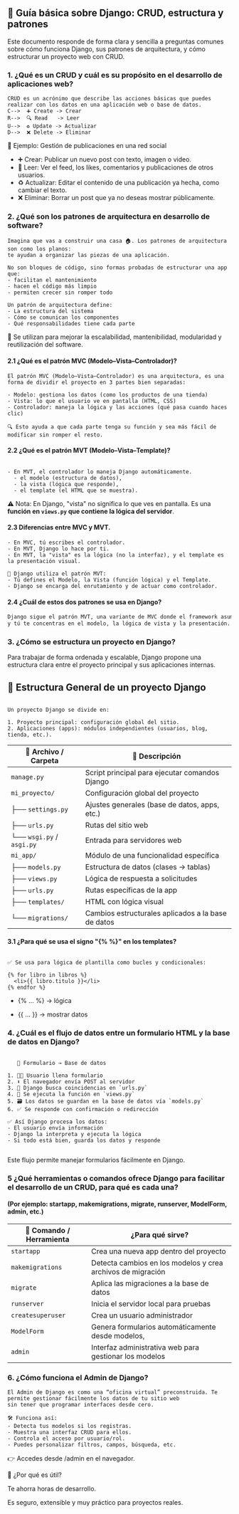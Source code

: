 ## 🧠 Guía básica sobre Django: CRUD, estructura y patrones
Este documento responde de forma clara y sencilla a preguntas comunes sobre cómo funciona Django, sus patrones de arquitectura, y cómo estructurar un proyecto web con CRUD.


### 1. ¿Qué es un CRUD y cuál es su propósito en el desarrollo de aplicaciones web?

```text
CRUD es un acrónimo que describe las acciones básicas que puedes realizar con los datos en una aplicación web o base de datos.
C-->  ➕ Create -> Crear
R-->  🔍 Read   -> Leer
U-->  ♻️ Update -> Actualizar
D-->  ❌ Delete -> Eliminar

```

📱 Ejemplo: Gestión de publicaciones en una red social

- ➕ Crear: Publicar un nuevo post con texto, imagen o video.
- 🔎 Leer: Ver el feed, los likes, comentarios y publicaciones de otros usuarios.
- ♻️ Actualizar: Editar el contenido de una publicación ya hecha, como cambiar el texto.
- ❌  Eliminar: Borrar un post que ya no deseas mostrar públicamente.






### 2. ¿Qué son los patrones de arquitectura en desarrollo de software?
   
 ```text
Imagina que vas a construir una casa 🏠. Los patrones de arquitectura son como los planos:
te ayudan a organizar las piezas de una aplicación.

No son bloques de código, sino formas probadas de estructurar una app que:
- facilitan el mantenimiento
- hacen el código más limpio
- permiten crecer sin romper todo

Un patrón de arquitectura define:
- La estructura del sistema
- Cómo se comunican los componentes
- Qué responsabilidades tiene cada parte
```
🔧 Se utilizan para mejorar la escalabilidad, mantenibilidad, modularidad y reutilización del software.



   
#### 2.1 ¿Qué es el patrón MVC (Modelo–Vista–Controlador)?
```text
El patrón MVC (Modelo–Vista–Controlador) es una arquitectura, es una forma de dividir el proyecto en 3 partes bien separadas:

- Modelo: gestiona los datos (como los productos de una tienda)
- Vista: lo que el usuario ve en pantalla (HTML, CSS)
- Controlador: maneja la lógica y las acciones (qué pasa cuando haces clic)

🔍 Esto ayuda a que cada parte tenga su función y sea más fácil de modificar sin romper el resto.
```

#### 2.2 ¿Qué es el patrón MVT (Modelo–Vista–Template)?
```text

- En MVT, el controlador lo maneja Django automáticamente.
  - el modelo (estructura de datos),
  - la vista (lógica que responde),
  - el template (el HTML que se muestra).

```
⚠️ Nota: En Django, "vista" no significa lo que ves en pantalla. Es una **función en `views.py` que contiene la lógica del servidor**.


#### 2.3  Diferencias entre MVC y MVT.
```text
- En MVC, tú escribes el controlador.
- En MVT, Django lo hace por ti.
- En MVT, la "vista" es la lógica (no la interfaz), y el template es la presentación visual.

🔎 Django utiliza el patrón MVT:
- Tú defines el Modelo, la Vista (función lógica) y el Template.
- Django se encarga del enrutamiento y de actuar como controlador.

```
#### 2.4 ¿Cuál de estos dos patrones se usa en Django?
```bash
Django sigue el patrón MVT, una variante de MVC donde el framework asume el papel del controlador
y tú te concentras en el modelo, la lógica de vista y la presentación.
```
### 3. ¿Cómo se estructura un proyecto en Django? 
Para trabajar de forma ordenada y escalable, Django propone una estructura clara entre el proyecto principal y sus aplicaciones internas.

## 🧱 Estructura General de un proyecto Django
```text

Un proyecto Django se divide en:

1. Proyecto principal: configuración global del sitio.
2. Aplicaciones (apps): módulos independientes (usuarios, blog, tienda, etc.).
```

| 📂 Archivo / Carpeta      | 📌 Descripción                                     |
| ------------------------- | -------------------------------------------------- |
| `manage.py`               | Script principal para ejecutar comandos Django     |
| `mi_proyecto/`            | Configuración global del proyecto                  |
| ├── `settings.py`         | Ajustes generales (base de datos, apps, etc.)      |
| ├── `urls.py`             | Rutas del sitio web                                |
| └── `wsgi.py` / `asgi.py` | Entrada para servidores web                        |
| `mi_app/`                 | Módulo de una funcionalidad específica             |
| ├── `models.py`           | Estructura de datos (clases -> tablas)             |
| ├── `views.py`            | Lógica de respuesta a solicitudes                  |
| ├── `urls.py`             | Rutas específicas de la app                        |
| ├── `templates/`          | HTML con lógica visual                             |
| └── `migrations/`         | Cambios estructurales aplicados a la base de datos |







#### 3.1 ¿Para qué se usa el signo "{% %}" en los templates?

```text

✅ Se usa para lógica de plantilla como bucles y condicionales:

{% for libro in libros %}
  <li>{{ libro.titulo }}</li>
{% endfor %}

```
+ {% ... %} → lógica

+ {{ ... }} → mostrar datos


### 4. ¿Cuál es el flujo de datos entre un formulario HTML y la base de datos en Django?
```text

   🔄 Formulario → Base de datos

1. 🧑‍💻 Usuario llena formulario
2. ⬇️ El navegador envía POST al servidor
3. 🔀 Django busca coincidencias en `urls.py`
4. 🧠 Se ejecuta la función en `views.py`
5. 🗃️ Los datos se guardan en la base de datos vía `models.py`
6. ✅ Se responde con confirmación o redirección

✅ Así Django procesa los datos:
- El usuario envía información
- Django la interpreta y ejecuta la lógica
- Si todo está bien, guarda los datos y responde


```
Este flujo permite manejar formularios fácilmente en Django.


### 5  ¿Qué herramientas o comandos ofrece Django para facilitar el desarrollo de un CRUD, para qué es cada una? 
#### (Por ejemplo: startapp, makemigrations, migrate, runserver, ModelForm, admin, etc.)


| 🧰 Comando / Herramienta | ¿Para qué sirve?                                            |
| ------------------------ | ----------------------------------------------------------- |
| `startapp`               | Crea una nueva app dentro del proyecto                      |
| `makemigrations`         | Detecta cambios en los modelos y crea archivos de migración |
| `migrate`                | Aplica las migraciones a la base de datos                   |
| `runserver`              | Inicia el servidor local para pruebas                       |
| `createsuperuser`        | Crea un usuario administrador                               |
| `ModelForm`              | Genera formularios automáticamente desde modelos,           |
| `admin`                  | Interfaz administrativa web para gestionar los modelos      |

### 6. ¿Cómo funciona el Admin de Django?
```text
El Admin de Django es como una “oficina virtual” preconstruida. Te permite gestionar fácilmente los datos de tu sitio web
sin tener que programar interfaces desde cero.

🛠️ Funciona así:
- Detecta tus modelos si los registras.
- Muestra una interfaz CRUD para ellos.
- Controla el acceso por usuario/rol.
- Puedes personalizar filtros, campos, búsqueda, etc.

```

👉 Accedes desde /admin en el navegador.

🎯 ¿Por qué es útil?

Te ahorra horas de desarrollo.

Es seguro, extensible y muy práctico para proyectos reales.

